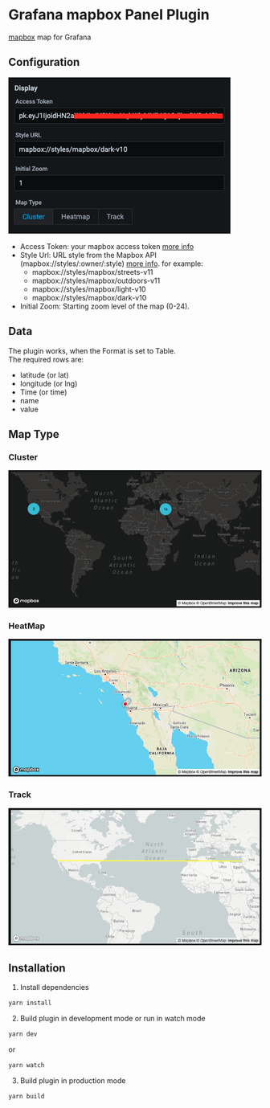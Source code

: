 # Grafana mapbox Panel Plugin

<!-- 
[![CircleCI](https://circleci.com/gh/grafana/simple-react-panel.svg?style=svg)](https://circleci.com/gh/grafana/simple-react-panel)
[![David Dependency Status](https://david-dm.org/grafana/simple-react-panel.svg)](https://david-dm.org/grafana/simple-react-panel)
[![David Dev Dependency Status](https://david-dm.org/grafana/simple-react-panel/dev-status.svg)](https://david-dm.org/grafana/simple-react-panel/?type=dev)
[![Known Vulnerabilities](https://snyk.io/test/github/grafana/simple-react-panel/badge.svg)](https://snyk.io/test/github/grafana/simple-react-panel)
[![Maintainability](https://api.codeclimate.com/v1/badges/1dee2585eb412f913cbb/maintainability)](https://codeclimate.com/github/grafana/simple-react-panel/maintainability)
[![Test Coverage](https://api.codeclimate.com/v1/badges/1dee2585eb412f913cbb/test_coverage)](https://codeclimate.com/github/grafana/simple-react-panel/test_coverage) -->

[mapbox](https://www.mapbox.com/) map for Grafana

## Configuration
![alt text](https://raw.githubusercontent.com/ShayMoshe/grafana-mapbox-panel-plugin/master/src/img/display.png)

- Access Token: your mapbox access token [more info](https://docs.mapbox.com/help/how-mapbox-works/access-tokens/)
- Style Url: URL style from the Mapbox API (mapbox://styles/:owner/:style) [more info](https://docs.mapbox.com/mapbox-gl-js/api/map/).
for example:
    - mapbox://styles/mapbox/streets-v11
    - mapbox://styles/mapbox/outdoors-v11
    - mapbox://styles/mapbox/light-v10
    - mapbox://styles/mapbox/dark-v10
- Initial Zoom: Starting zoom level of the map (0-24).

## Data
The plugin works, when the Format is set to Table. <br/>
The required rows are: 
- latitude (or lat)
- longitude (or lng)
- Time (or time)
- name
- value

## Map Type


### Cluster
![alt text](https://raw.githubusercontent.com/ShayMoshe/grafana-mapbox-panel-plugin/master/src/img/cluster.png)

### HeatMap
![alt text](https://raw.githubusercontent.com/ShayMoshe/grafana-mapbox-panel-plugin/master/src/img/heatmap.png)

### Track
![alt text](https://raw.githubusercontent.com/ShayMoshe/grafana-mapbox-panel-plugin/master/src/img/track.png)


## Installation
1. Install dependencies
```BASH
yarn install
```
2. Build plugin in development mode or run in watch mode
```BASH
yarn dev
```
or
```BASH
yarn watch
```
3. Build plugin in production mode
```BASH
yarn build
```
